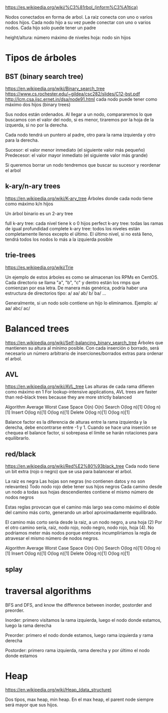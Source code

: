 https://es.wikipedia.org/wiki/%C3%81rbol_(inform%C3%A1tica)

Nodos conectados en forma de arbol.
La raiz conecta con uno o varios nodos hijos.
Cada nodo hijo a su vez puede conectar con uno o varios nodos.
Cada hijo solo puede tener un padre


height/altura: número máximo de niveles
hoja: nodo sin hijos



# Tipos de árboles

## BST (binary search tree)
https://en.wikipedia.org/wiki/Binary_search_tree
https://www.cs.rochester.edu/~gildea/csc282/slides/C12-bst.pdf
http://lcm.csa.iisc.ernet.in/dsa/node91.html
cada nodo puede tener como máximo dos hijos (binary trees)

Sus nodos están ordenados. Al llegar a un nodo, compararemos lo que buscamos con el valor del nodo, si es menor, tiraremos por la hoja de la izquerda, si no por la derecha.

Cada nodo tendrá un puntero al padre, otro para la rama izquierda y otro para la derecha.

Sucesor: el valor menor inmediato (el siguiente valor más pequeño)
Predecesor: el valor mayor inmediato (el siguiente valor más grande)

Si queremos borrar un nodo tendremos que buscar su sucesor y reordenar el arbol


## k-ary/n-ary trees
https://en.wikipedia.org/wiki/K-ary_tree
Árboles donde cada nodo tiene como máximo k/n hijos

Un árbol binario es un 2-ary tree

full k-ary tree: cada nivel tiene k o 0 hijos
perfect k-ary tree: todas las ramas de igual profundidad
complete k-ary tree: todos los niveles están completamente llenos excepto el último. El último nivel, si no está lleno, tendrá todos los nodos lo más a la izquierda posible


## trie-trees
https://es.wikipedia.org/wiki/Trie

Un ejemplo de estos árboles es como se almacenan los RPMs en CentOS. Cada directorio se llama "a", "b", "c" y dentro están los rmps que comienzan por esa letra.
De manera más genérica, podría haber una estructura de directorios tipo:
 a/
   aa/
   ab/
 b/
   ba/
 ...

Generalmente, si un nodo solo contiene un hijo lo eliminamos. Ejemplo:
 a/
   aa/
   abc/
   ac/




# Balanced trees
https://en.wikipedia.org/wiki/Self-balancing_binary_search_tree
Árboles que mantienen su altura al mínimo posible. Con cada inserción o borrado, será necesario un número arbitrario de inserciones/borrados extras para ordenar el arbol.

## AVL
https://en.wikipedia.org/wiki/AVL_tree
Las alturas de cada rama difieren como máximo en 1
For lookup-intensive applications, AVL trees are faster than red–black trees because they are more strictly balanced

Algorithm   Average       Worst Case
Space       O(n)          O(n)
Search      O(log n)[1]   O(log n)[1]
Insert      O(log n)[1]   O(log n)[1]
Delete      O(log n)[1]   O(log n)[1]

Balance factor es la diferencia de alturas entre la rama izquierda y la derecha, debe encontrarse entre -1 y 1.
Cuando se hace una inserción se chequea el balance factor, si sobrepasa el límite se harán rotaciones para equilibrarlo.


## red/black
https://en.wikipedia.org/wiki/Red%E2%80%93black_tree
Cada nodo tiene un bit extra (rojo o negro) que se usa para balancear el arbol.

La raiz es negra
Las hojas son negras (no contienen datos y no son relevantes)
Todo nodo rojo debe tener sus hijos negros
Cada camino desde un nodo a todas sus hojas descendientes contiene el mismo número de nodos negros

Estas reglas provocan que el camino más largo sea como máximo el doble del camino más corto, generando un arbol aproximadamente equilibrado.

El camino más corto sería desde la raiz, a un nodo negro, a una hoja (2)
Por el otro camino sería, raiz, nodo rojo, nodo negro, nodo rojo, hoja (4). No podriamos meter más nodos porque entonces incumpliríamos la regla de atravesar el mismo número de nodos negros.

Algorithm   Average       Worst Case
Space       O(n)          O(n)
Search      O(log n)[1]   O(log n)[1]
Insert      O(log n)[1]   O(log n)[1]
Delete      O(log n)[1]   O(log n)[1]

## splay





# traversal algorithms
BFS and DFS, and know the difference between inorder, postorder and preorder.

Inorder: primero visitamos la rama izquierda, luego el nodo donde estamos, luego la rama derecha

Preorder: primero el nodo donde estamos, luego rama izquierda y rama derecha

Postorder: primero rama izquierda, rama derecha y por último el nodo donde estamos


# Heap
https://en.wikipedia.org/wiki/Heap_(data_structure)

Dos tipos, max heap, min heap.
En el max heap, el parent node siempre será mayor que sus hijos.
